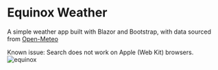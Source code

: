 # Equinox Weather
A simple weather app built with Blazor and Bootstrap, with data sourced from [Open-Meteo](https://open-meteo.com)

Known issue: Search does not work on Apple (Web Kit) browsers.
![equinox](https://github.com/MultiverShaun/EquinoxWeather/assets/68468439/330655f4-1e0b-4edc-b6cb-d9e1866da396)
